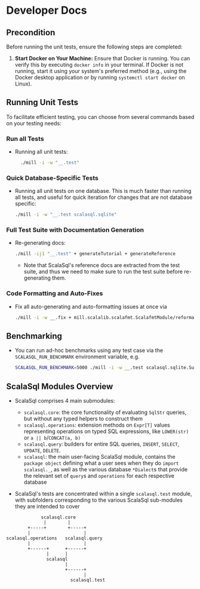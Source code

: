 
# Developer Docs

## Precondition
Before running the unit tests, ensure the following steps are completed:

1. **Start Docker on Your Machine:**
   Ensure that Docker is running. You can verify this by executing `docker info` in your terminal. If Docker is not running, start it using your system's preferred method (e.g., using the Docker desktop application or by running `systemctl start docker` on Linux).

## Running Unit Tests
To facilitate efficient testing, you can choose from several commands based on your testing needs:

### Run all Tests
* Running all unit tests: 
  ```bash
    ./mill -i -w "__.test"
  ```

### Quick Database-Specific Tests
* Running all unit tests on one database. This
  is much faster than running all tests, and useful for quick iteration for changes that
  are not database specific:
  ```bash
  ./mill -i -w "__.test scalasql.sqlite"
  ```

### Full Test Suite with Documentation Generation
* Re-generating docs:
  ```bash
  ./mill -ij1 "__.test" + generateTutorial + generateReference
  ```
    * Note that ScalaSql's reference docs are extracted from the test suite, and thus we need
      to make sure to run the test suite before re-generating them.

### Code Formatting and Auto-Fixes
* Fix all auto-generating and auto-formatting issues at once via
  ```bash
  ./mill -i -w __.fix + mill.scalalib.scalafmt.ScalafmtModule/reformatAll __.sources + "scalasql[2.13.12].test" + generateTutorial + generateReference
  ```

## Benchmarking
* You can run ad-hoc benchmarks using any test case via the `SCALASQL_RUN_BENCHMARK` 
environment variable, e.g.
    ```bash
    SCALASQL_RUN_BENCHMARK=5000 ./mill -i -w __.test scalasql.sqlite.SubQueryTests.deeplyNested
    ```

## ScalaSql Modules Overview
* ScalaSql comprises 4 main submodules:
    * `scalasql.core`: the core functionality of evaluating `SqlStr` queries, but without any typed
      helpers to construct them
    * `scalasql.operations`: extension methods on `Expr[T]` values representing operations on typed
      SQL expressions, like `LOWER(str)` or `a || b`/`CONCAT(a, b)`
    * `scalasql.query`: builders for entire SQL queries, `INSERT`, `SELECT`, `UPDATE`, `DELETE`.
    * `scalasql`: the main user-facing ScalaSql module, contains the `package object` defining
      what a user sees when they do `import scalasql._`, as well as the various database `*Dialect`s
      that provide the relevant set of `query`s and `operations` for each respective database

* ScalaSql's tests are concentrated within a single `scalasql.test` module, with subfolders
  corresponding to the various ScalaSql sub-modules they are intended to cover

```
             scalasql.core
              |        |
        +-----+        +-----+
        |                    |
scalasql.operations   scalasql.query
        |                    |
        +------+      +------+
               |      |
               scalasql
                      |
                      +------+
                             |
                        scalasql.test
```